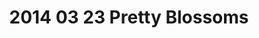 ---
layout: blog
title: 2014 03 23 Pretty Blossoms
category: blog
lat: 47.60292
lng: -122.31011
altitude: 86.52
image: https://s3-us-west-2.amazonaws.com/worldcup14/2014-03-23 12:16:54 PDT.jpg
observation: 20140323121654PDT
---